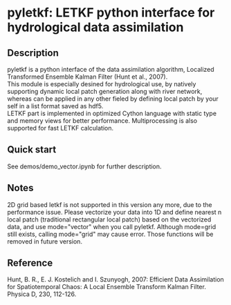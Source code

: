 # pyletkf: LETKF python interface for hydrological data assimilation  
## Description  
pyletkf is a python interface of the data assimilation algorithm, Localized Transformed Ensemble Kalman Filter (Hunt et al., 2007).  
This module is especially desined for hydrological use, by natively supporting dynamic local patch generation along with river network, whereas can be applied in any other fieled by defining local patch by your self in a list format saved as hdf5.  
LETKF part is implemented in optimized Cython language with static type and memory views for better performance. Multiprocessing is also supported for fast LETKF calculation.  
  
## Quick start  
See demos/demo_vector.ipynb for further description.  
  
## Notes  
2D grid based letkf is not supported in this version any more, due to the performance issue. Please vectorize your data into 1D and define nearest n local patch (traditional rectangular local patch) based on the vectorized data, and use mode="vector" when you call pyletkf. Although mode=grid still exists, calling mode="grid" may cause error. Those functions will be removed in future version.   
  
## Reference  
Hunt, B. R., E. J. Kostelich and I. Szunyogh, 2007: Efficient Data Assimilation for Spatiotemporal Chaos: A Local Ensemble Transform Kalman Filter. Physica D, 230, 112-126.
